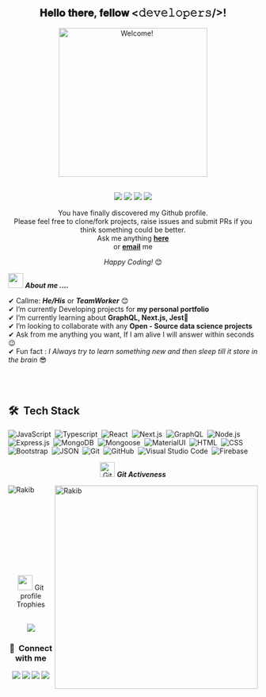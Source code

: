<div align="center">
<h2> 𝐇𝐞𝐥𝐥𝐨 𝐭𝐡𝐞𝐫𝐞, 𝐟𝐞𝐥𝐥𝐨𝐰 <𝚍𝚎𝚟𝚎𝚕𝚘𝚙𝚎𝚛𝚜/>!
<!--  <img src="https://github.com/ABSphreak/ABSphreak/blob/master/gifs/Hi.gif" width="30px"> -->
 </h2>
</div>

<div align="center" width="50">

<img src="https://i.imgur.com/dTYwdG1.gif" alt="Welcome!" width="300"/>
<!--   <p align="left"> 
<img src="https://komarev.com/ghpvc/?username=Rakib544&color=brightgreen" alt="watching_count" />
 </p> -->
 <br><br>
  
  <p align="center">
<img src="https://img.shields.io/badge/Age-21-blue" />
  <img src="https://img.shields.io/badge/Focus-Frontend Development-blue" />
  <img src="https://img.shields.io/badge/Lives-Dhaka, Bangladesh-blue" />
  <img src="https://img.shields.io/badge/Languages-English%20%26%20Bangla-blue" />
</p>

</div>

<div align="center">

You have finally discovered my Github profile. <br>
Please feel free to clone/fork projects, raise issues and submit PRs if you think something could be better. <br>
Ask me anything <a href="https://github.com/Rakib544/Rakib544/issues/new"><b>here</b></a><br>
or <a href="mailto:md.rakib10122003@gmail.com"><b>email</b></a> me

<i>Happy Coding!</i> 😊

</div>

<img src="https://media.giphy.com/media/iY8CRBdQXODJSCERIr/giphy.gif" width="30px">&nbsp;***About me ....***

✔ Callme: ***He/His*** or ***TeamWorker*** 😊 <br>
✔ I’m currently Developing projects for **my personal portfolio**<br>
✔ I’m currently learning about **GraphQL, Next.js, Jest**🥰<br>
✔ I’m looking to collaborate with any **Open - Source data science projects**<br>
✔ Ask from me anything you want, If I am alive I will answer within seconds 😉<br>
✔ Fun fact : *I Always try to learn something new and then sleep till it store in the brain* 😎<br><br><br><br>


## 🛠 &nbsp;Tech Stack

![JavaScript](https://img.shields.io/badge/-JavaScript-05122A?style=flat&logo=javascript)&nbsp;
![Typescript](https://img.shields.io/badge/-Typescript-05122A?style=flat&logo=typescript)&nbsp;
![React](https://img.shields.io/badge/-React.js-05122A?style=flat&logo=react.js)&nbsp;
![Next.js](https://img.shields.io/badge/-Next.js-05122A?style=flat&logo=next.js)&nbsp;
![GraphQL](https://img.shields.io/badge/-GraphQL-05122A?style=flat&logo=graphql)&nbsp;
![Node.js](https://img.shields.io/badge/-Node.js-05122A?style=flat&logo=node.js&logoColor=339933)&nbsp;
![Express.js](https://img.shields.io/badge/-Express.js-05122A?style=flat&logo=express.js&logoColor=339933)&nbsp;
![MongoDB](https://img.shields.io/badge/-MongoDB-05122A?style=flat&logo=mongodb&logoColor=563D7C)&nbsp;
![Mongoose](https://img.shields.io/badge/-Mongoose-05122A?style=flat&logo=mongoose&logoColor=563D7C)&nbsp;
![MaterialUI](https://img.shields.io/badge/-MaterialUI-05122A?style=flat&logo=materialui&logoColor=563D7C)&nbsp;
![HTML](https://img.shields.io/badge/-HTML-05122A?style=flat&logo=HTML5)&nbsp;
![CSS](https://img.shields.io/badge/-CSS-05122A?style=flat&logo=CSS3&logoColor=1572B6)&nbsp;
![Bootstrap](https://img.shields.io/badge/-Bootstrap-05122A?style=flat&logo=bootstrap&logoColor=563D7C)&nbsp;
![JSON](https://img.shields.io/badge/-JSON-05122A?style=flat&logo=json&logoColor=000000)&nbsp;
![Git](https://img.shields.io/badge/-Git-05122A?style=flat&logo=git)&nbsp;
![GitHub](https://img.shields.io/badge/-GitHub-05122A?style=flat&logo=github)&nbsp;
![Visual Studio Code](https://img.shields.io/badge/-Visual%20Studio%20Code-05122A?style=flat&logo=visual-studio-code&logoColor=007ACC)&nbsp;
![Firebase](https://img.shields.io/badge/-Firebase-05122A?style=flat&logo=firebase&logoColor=FFCA28)&nbsp;

  <p align="center">
 <img src="https://media.giphy.com/media/W5eoZHPpUx9sapR0eu/giphy.gif" width="30px" alt="Git"/>&nbsp;<i><b>Git Activeness</b></i></p>
 
<p><img align="left" src="https://github-readme-stats.vercel.app/api/top-langs?username=Rakib544&show_icons=true&locale=en&layout=compact&line_height=20&title_color=7A7ADB&icon_color=2234AE&text_color=D3D3D3&bg_color=0,000000,130F40&langs_count=8" alt="Rakib" /></p>
<p>&nbsp;<img align="right" src="https://github-readme-stats.vercel.app/api?username=Rakib544&include_all_commits=true&count_private=true&show_icons=true&locale=en&title_color=7A7ADB&icon_color=2234AE&text_color=D3D3D3&bg_color=0,000000,130F40" alt="Rakib" width="410" /></p>
<br><br><br><br><br>
<div align="center">
</br>
</br>
</br>

<div align="center">
  <p align="center"><img src="https://media.giphy.com/media/QaMcXSekUWx7aogAUr/giphy.gif" width="30" />&nbsp;Git profile Trophies</p><br>
<img src="https://github-profile-trophy.vercel.app/?username=Rakib544&theme=juicyfresh&no-bg=true" />
</div>

<!-- <i>Follow me around the web:</i><br>

  <a target="_blank" href="https://www.linkedin.com/in/dev-rakib">🇱​🇮​🇳​🇰​🇪​🇩​🇮​🇳​</a> ●
  <a target="_blank" href="https://www.facebook.com/profile.php?id=100018966190023">🇫​🇦​🇨​🇪​🇧​🇴​🇴​🇰​</a>

<a href="https://www.linkedin.com/in/dev-rakib" target="_blank"><img src="https://img.shields.io/badge/LinkedIn-%230077B5.svg?&style=flat-square&logo=linkedin&logoColor=white" alt="LinkedIn"></a>
<a href="https://www.facebook.com/profile.php?id=100018966190023" target="_blank"><img src="https://img.shields.io/badge/Facebook-%231877F2.svg?&style=flat-square&logo=facebook&logoColor=white" alt="Facebook"></a>
<a href="https://dev.to/rakib544" target="_blank"><img src="https://img.shields.io/badge/DEV-%230A0A0A.svg?&style=flat-square&logo=DEV.to&logoColor=white" alt="DEV.to"></a> -->
### :link: &nbsp;Connect with me

<p align="center">
<a href="http://rakib-me.vercel.app/"><img src="https://img.shields.io/badge/-Rakib.me-3423A6?style=for-the-badge&logo=Google-Chrome&logoColor=white"/></a>
<a href="https://linkedin.com/in/dev-rakib"><img src="https://img.shields.io/badge/-Rakib-0077B5?style=for-the-badge&logo=Linkedin&logoColor=white"/></a>
<a href="mailto:md.rakib10122003@gmail.com"><img src="https://img.shields.io/badge/-md.rakib10122003@gmail.com-D14836?style=for-the-badge&logo=Gmail&logoColor=white"/></a>
<a href="https://www.hackerrank.com/md_rakib10122003"><img src="https://img.shields.io/badge/-Md Rakib-FFA116?style=for-the-badge&logo=hackerrank&logoColor=white"/></a>
</p>

</div>

